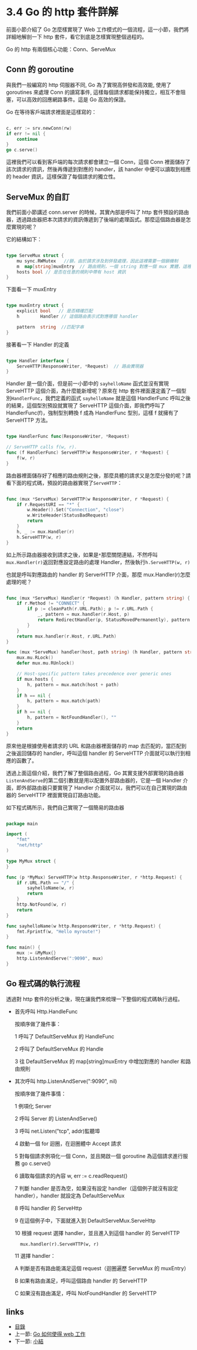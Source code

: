 # 3.4 Go 的 http 套件詳解
前面小節介紹了 Go 怎麼樣實現了 Web 工作模式的一個流程，這一小節，我們將詳細地解剖一下 http 套件，看它到底是怎樣實現整個過程的。

Go 的 http 有兩個核心功能：Conn、ServeMux

## Conn 的 goroutine

與我們一般編寫的 http 伺服器不同, Go 為了實現高併發和高效能, 使用了 goroutines 來處理 Conn 的讀寫事件, 這樣每個請求都能保持獨立，相互不會阻塞，可以高效的回應網路事件。這是 Go 高效的保證。

Go 在等待客戶端請求裡面是這樣寫的：
```Go

c, err := srv.newConn(rw)
if err != nil {
	continue
}
go c.serve()

```
這裡我們可以看到客戶端的每次請求都會建立一個 Conn，這個 Conn 裡面儲存了該次請求的資訊，然後再傳遞到對應的 handler，該 handler 中便可以讀取到相應的 header 資訊，這樣保證了每個請求的獨立性。

## ServeMux 的自訂
我們前面小節講述 conn.server 的時候，其實內部是呼叫了 http 套件預設的路由器，透過路由器把本次請求的資訊傳遞到了後端的處理函式。那麼這個路由器是怎麼實現的呢？

它的結構如下：
```Go

type ServeMux struct {
	mu sync.RWMutex   //鎖，由於請求涉及到併發處理，因此這裡需要一個鎖機制
	m  map[string]muxEntry  // 路由規則，一個 string 對應一個 mux 實體，這裡的 string 就是註冊的路由表示式
	hosts bool // 是否在任意的規則中帶有 host 資訊
}

```
下面看一下 muxEntry

```Go

type muxEntry struct {
	explicit bool   // 是否精確匹配
	h        Handler // 這個路由表示式對應哪個 handler

	pattern  string  //匹配字串
}

```
接著看一下 Handler 的定義
```Go

type Handler interface {
	ServeHTTP(ResponseWriter, *Request)  // 路由實現器
}

```
Handler 是一個介面，但是前一小節中的 `sayhelloName` 函式並沒有實現 ServeHTTP 這個介面，為什麼能新增呢？原來在 http 套件裡面還定義了一個型別`HandlerFunc`，我們定義的函式 `sayhelloName` 就是這個 HandlerFunc 呼叫之後的結果，這個型別預設就實現了 ServeHTTP 這個介面，即我們呼叫了 HandlerFunc(f)，強制型別轉換 f 成為 HandlerFunc 型別，這樣 f 就擁有了 ServeHTTP 方法。
```Go

type HandlerFunc func(ResponseWriter, *Request)

// ServeHTTP calls f(w, r).
func (f HandlerFunc) ServeHTTP(w ResponseWriter, r *Request) {
	f(w, r)
}
```
路由器裡面儲存好了相應的路由規則之後，那麼具體的請求又是怎麼分發的呢？請看下面的程式碼，預設的路由器實現了`ServeHTTP`：
```Go

func (mux *ServeMux) ServeHTTP(w ResponseWriter, r *Request) {
	if r.RequestURI == "*" {
		w.Header().Set("Connection", "close")
		w.WriteHeader(StatusBadRequest)
		return
	}
	h, _ := mux.Handler(r)
	h.ServeHTTP(w, r)
}
```
如上所示路由器接收到請求之後，如果是`*`那麼關閉連結，不然呼叫`mux.Handler(r)`返回對應設定路由的處理 Handler，然後執行`h.ServeHTTP(w, r)`

也就是呼叫對應路由的 handler 的 ServerHTTP 介面，那麼 mux.Handler(r)怎麼處理的呢？
```Go

func (mux *ServeMux) Handler(r *Request) (h Handler, pattern string) {
	if r.Method != "CONNECT" {
		if p := cleanPath(r.URL.Path); p != r.URL.Path {
			_, pattern = mux.handler(r.Host, p)
			return RedirectHandler(p, StatusMovedPermanently), pattern
		}
	}
	return mux.handler(r.Host, r.URL.Path)
}

func (mux *ServeMux) handler(host, path string) (h Handler, pattern string) {
	mux.mu.RLock()
	defer mux.mu.RUnlock()

	// Host-specific pattern takes precedence over generic ones
	if mux.hosts {
		h, pattern = mux.match(host + path)
	}
	if h == nil {
		h, pattern = mux.match(path)
	}
	if h == nil {
		h, pattern = NotFoundHandler(), ""
	}
	return
}
```
原來他是根據使用者請求的 URL 和路由器裡面儲存的 map 去匹配的，當匹配到之後返回儲存的 handler，呼叫這個 handler 的 ServeHTTP 介面就可以執行到相應的函數了。

透過上面這個介紹，我們了解了整個路由過程，Go 其實支援外部實現的路由器 `ListenAndServe`的第二個引數就是用以配置外部路由器的，它是一個 Handler 介面，即外部路由器只要實現了 Handler 介面就可以，我們可以在自己實現的路由器的 ServeHTTP 裡面實現自訂路由功能。

如下程式碼所示，我們自己實現了一個簡易的路由器
```Go

package main

import (
	"fmt"
	"net/http"
)

type MyMux struct {
}

func (p *MyMux) ServeHTTP(w http.ResponseWriter, r *http.Request) {
	if r.URL.Path == "/" {
		sayhelloName(w, r)
		return
	}
	http.NotFound(w, r)
	return
}

func sayhelloName(w http.ResponseWriter, r *http.Request) {
	fmt.Fprintf(w, "Hello myroute!")
}

func main() {
	mux := &MyMux{}
	http.ListenAndServe(":9090", mux)
}
```
## Go 程式碼的執行流程

透過對 http 套件的分析之後，現在讓我們來梳理一下整個的程式碼執行過程。

- 首先呼叫 Http.HandleFunc

	按順序做了幾件事：

	1 呼叫了 DefaultServeMux 的 HandleFunc


	2 呼叫了 DefaultServeMux 的 Handle


	3 往 DefaultServeMux 的 map[string]muxEntry 中增加對應的 handler 和路由規則

- 其次呼叫 http.ListenAndServe(":9090", nil)

	按順序做了幾件事情：

	1 例項化 Server


	2 呼叫 Server 的 ListenAndServe()

	3 呼叫 net.Listen("tcp", addr)監聽埠

	4 啟動一個 for 迴圈，在迴圈體中 Accept 請求

	5 對每個請求例項化一個 Conn，並且開啟一個 goroutine 為這個請求進行服務 go c.serve()

	6 讀取每個請求的內容 w, err := c.readRequest()

	7 判斷 handler 是否為空，如果沒有設定 handler（這個例子就沒有設定 handler），handler 就設定為 DefaultServeMux


	8 呼叫 handler 的 ServeHttp


	9 在這個例子中，下面就進入到 DefaultServeMux.ServeHttp

	10 根據 request 選擇 handler，並且進入到這個 handler 的 ServeHTTP


		mux.handler(r).ServeHTTP(w, r)

	11 選擇 handler：

	A 判斷是否有路由能滿足這個 request（迴圈遍歷 ServeMux 的 muxEntry）

	B 如果有路由滿足，呼叫這個路由 handler 的 ServeHTTP


	C 如果沒有路由滿足，呼叫 NotFoundHandler 的 ServeHTTP


## links
   * [目錄](<preface.md>)
   * 上一節: [Go 如何使得 web 工作](<03.3.md>)
   * 下一節: [小結](<03.5.md>)
